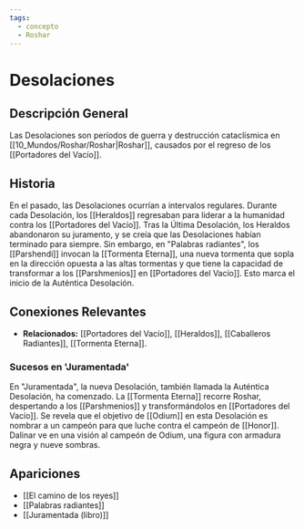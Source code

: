 ```yaml
---
tags:
  - concepto
  - Roshar
---
```


# Desolaciones

## Descripción General
Las Desolaciones son períodos de guerra y destrucción cataclísmica en [[10_Mundos/Roshar/Roshar|Roshar]], causados por el regreso de los [[Portadores del Vacío]].

## Historia
En el pasado, las Desolaciones ocurrían a intervalos regulares. Durante cada Desolación, los [[Heraldos]] regresaban para liderar a la humanidad contra los [[Portadores del Vacío]]. Tras la Última Desolación, los Heraldos abandonaron su juramento, y se creía que las Desolaciones habían terminado para siempre. Sin embargo, en "Palabras radiantes", los [[Parshendi]] invocan la [[Tormenta Eterna]], una nueva tormenta que sopla en la dirección opuesta a las altas tormentas y que tiene la capacidad de transformar a los [[Parshmenios]] en [[Portadores del Vacío]]. Esto marca el inicio de la Auténtica Desolación.

## Conexiones Relevantes
* **Relacionados:** [[Portadores del Vacío]], [[Heraldos]], [[Caballeros Radiantes]], [[Tormenta Eterna]].

### Sucesos en 'Juramentada'
En "Juramentada", la nueva Desolación, también llamada la Auténtica Desolación, ha comenzado. La [[Tormenta Eterna]] recorre Roshar, despertando a los [[Parshmenios]] y transformándolos en [[Portadores del Vacío]]. Se revela que el objetivo de [[Odium]] en esta Desolación es nombrar a un campeón para que luche contra el campeón de [[Honor]]. Dalinar ve en una visión al campeón de Odium, una figura con armadura negra y nueve sombras.

## Apariciones
* [[El camino de los reyes]]
* [[Palabras radiantes]]
* [[Juramentada (libro)]]